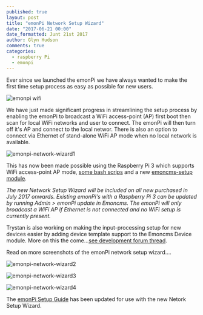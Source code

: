 ```yaml
---
published: true
layout: post
title: "emonPi Network Setup Wizard"
date: "2017-06-21 00:00"
date_formatted: Junt 21st 2017
author: Glyn Hudson
comments: true
categories:
  - raspberry Pi
  - emonpi
---
```


Ever since we launched the emonPi we have always wanted to make the first time setup process as easy as possible for new users.

![emonpi wifi]({{site.image_path}}/emonpi_wifi.png)

We have just made significant progress in streamlining the setup process by enabling the emonPi to broadcast a WiFi access-point (AP) first boot then scan for local WiFi networks and user to connect. The emonPi will then turn off it's AP and connect to the local networ. There is also an option to connect via Ethernet of stand-alone WiFi AP mode when no local network is available.

![emonpi-network-wizard1]({{site.image_path}}/emonpi-network-wizard1.png)

This has now been made possible using the Raspberry Pi 3 which supports WiFi access-point AP mode, [some bash scrips](https://github.com/openenergymonitor/emonpi/tree/master/wifiAP) and a new [emoncms-setup module](https://github.com/openenergymonitor/emonpi/tree/master/emoncms-setup).


*The new Network Setup Wizard will be included on all new purchased in July 2017 onwards. Existing emonPi's with a Raspberry Pi 3 can be updated by running Admin > emonPi update in Emoncms. The emonPi will only broadcast a WiFi AP if Ethernet is not connected and no WiFi setup is currently present.*

Trystan is also working on making the input-processing setup for new devices easier by adding device template support to the Emoncms Device module. More on this the come...[see development forum thread](https://community.openenergymonitor.org/t/development-devices-inputs-and-feeds-in-emoncms/4281).

Read on more screenshots of the emonPi network setup wizard....

<!--more-->

![emonpi-network-wizard2]({{site.image_path}}/emonpi-network-wizard2.png)

![emonpi-network-wizard3]({{site.image_path}}/emonpi-network-wizard3.png)

![emonpi-network-wizard4]({{site.image_path}}/emonpi-network-wizard4.png)

The [emonPi Setup Guide](https://guide.openenergymonitor.org/setup/connect/#1a-connect-to-wifi) has been updated for use with the new Netork Setup Wizard.
